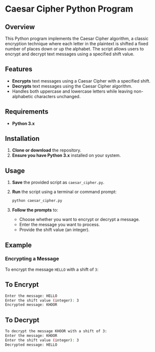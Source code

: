 # Caesar Cipher Python Program

## Overview

This Python program implements the Caesar Cipher algorithm, a classic encryption technique where each letter in the plaintext is shifted a fixed number of places down or up the alphabet. The script allows users to encrypt and decrypt text messages using a specified shift value.

## Features

- **Encrypts** text messages using a Caesar Cipher with a specified shift.
- **Decrypts** text messages using the Caesar Cipher algorithm.
- Handles both uppercase and lowercase letters while leaving non-alphabetic characters unchanged.

## Requirements

- **Python 3.x**

## Installation

1. **Clone or download** the repository.
2. **Ensure you have Python 3.x** installed on your system.

## Usage

1. **Save** the provided script as `caesar_cipher.py`.

2. **Run** the script using a terminal or command prompt:

    ```bash
    python caesar_cipher.py
    ```

3. **Follow the prompts** to:
   - Choose whether you want to encrypt or decrypt a message.
   - Enter the message you want to process.
   - Provide the shift value (an integer).

## Example

### Encrypting a Message

To encrypt the message `HELLO` with a shift of `3`:

## To Encrypt 
```bash
Enter the message: HELLO
Enter the shift value (integer): 3
Encrypted message: KHOOR
```
## To Decrypt 
```bash
To decrypt the message KHOOR with a shift of 3:
Enter the message: KHOOR
Enter the shift value (integer): 3
Decrypted message: HELLO
```
